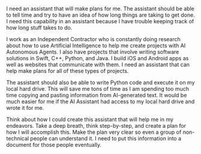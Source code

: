 I need an assistant that will make plans for me.  The assistant should be able to tell time and try to have an idea of how long things are taking to get done.  I need this capability in an assistant because I have trouble keeping track of how long stuff takes to do.

I work as an Independent Contractor who is constantly doing research about how to use Artificial Intelligence to help me create projects with AI Autonomous Agents.  I also have projects that involve writing software solutions in Swift, C++, Python, and Java.  I build iOS and Android apps as well as websites that communicate with them.  I need an assistant that can help make plans for all of these types of projects.

The assistant should also be able to write Python code and execute it on my local hard drive.  This will save me tons of time as I am spending too much time copying and pasting information from AI-generated text.  It would be much easier for me if the AI Assistant had access to my local hard drive and wrote it for me.

Think about how I could create this assistant that will help me in my endeavors.
Take a deep breath, think step-by-step, and create a plan for how I will accomplish this.  Make the plan very clear so even a group of non-technical people can understand it.  I need to put this information into a document for those people eventually.
